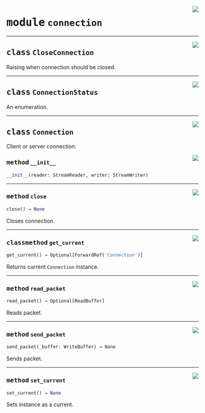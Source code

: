<!-- markdownlint-disable -->

<a href="https://github.com/DavisDmitry/pyCubes/tree/0.1.1/cubes/connection.py#L0"><img align="right" style="float:right;" src="https://img.shields.io/badge/-source-cccccc?style=flat-square"></a>

# <kbd>module</kbd> `connection`






---

<a href="https://github.com/DavisDmitry/pyCubes/tree/0.1.1/cubes/connection.py#L15"><img align="right" style="float:right;" src="https://img.shields.io/badge/-source-cccccc?style=flat-square"></a>

## <kbd>class</kbd> `CloseConnection`
Raising when connection should be closed. 





---

<a href="https://github.com/DavisDmitry/pyCubes/tree/0.1.1/cubes/connection.py#L19"><img align="right" style="float:right;" src="https://img.shields.io/badge/-source-cccccc?style=flat-square"></a>

## <kbd>class</kbd> `ConnectionStatus`
An enumeration. 





---

<a href="https://github.com/DavisDmitry/pyCubes/tree/0.1.1/cubes/connection.py#L27"><img align="right" style="float:right;" src="https://img.shields.io/badge/-source-cccccc?style=flat-square"></a>

## <kbd>class</kbd> `Connection`
Client or server connection. 

<a href="https://github.com/DavisDmitry/pyCubes/tree/0.1.1/cubes/connection.py#L30"><img align="right" style="float:right;" src="https://img.shields.io/badge/-source-cccccc?style=flat-square"></a>

### <kbd>method</kbd> `__init__`

```python
__init__(reader: StreamReader, writer: StreamWriter)
```








---

<a href="https://github.com/DavisDmitry/pyCubes/tree/0.1.1/cubes/connection.py#L43"><img align="right" style="float:right;" src="https://img.shields.io/badge/-source-cccccc?style=flat-square"></a>

### <kbd>method</kbd> `close`

```python
close() → None
```

Closes connection. 

---

<a href="https://github.com/DavisDmitry/pyCubes/tree/0.1.1/cubes/connection.py#L34"><img align="right" style="float:right;" src="https://img.shields.io/badge/-source-cccccc?style=flat-square"></a>

### <kbd>classmethod</kbd> `get_current`

```python
get_current() → Optional[ForwardRef('Connection')]
```

Returns current `Connection` instance. 

---

<a href="https://github.com/DavisDmitry/pyCubes/tree/0.1.1/cubes/connection.py#L48"><img align="right" style="float:right;" src="https://img.shields.io/badge/-source-cccccc?style=flat-square"></a>

### <kbd>method</kbd> `read_packet`

```python
read_packet() → Optional[ReadBuffer]
```

Reads packet. 

---

<a href="https://github.com/DavisDmitry/pyCubes/tree/0.1.1/cubes/connection.py#L55"><img align="right" style="float:right;" src="https://img.shields.io/badge/-source-cccccc?style=flat-square"></a>

### <kbd>method</kbd> `send_packet`

```python
send_packet(_buffer: WriteBuffer) → None
```

Sends packet. 

---

<a href="https://github.com/DavisDmitry/pyCubes/tree/0.1.1/cubes/connection.py#L39"><img align="right" style="float:right;" src="https://img.shields.io/badge/-source-cccccc?style=flat-square"></a>

### <kbd>method</kbd> `set_current`

```python
set_current() → None
```

Sets instance as a current. 


